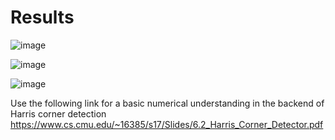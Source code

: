 # Results

![image](https://user-images.githubusercontent.com/84629235/141159234-35d5f268-1716-45e6-bf84-52ac4a530f89.png)

![image](https://user-images.githubusercontent.com/84629235/141159288-02bea1a2-3e59-4af1-83a6-3d80e9dbfd2c.png)

![image](https://user-images.githubusercontent.com/84629235/141159340-93d02094-1624-4b44-a6a0-de4d19f38aa7.png)

Use the following link for a basic numerical understanding in the backend of Harris corner detection
https://www.cs.cmu.edu/~16385/s17/Slides/6.2_Harris_Corner_Detector.pdf
